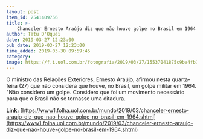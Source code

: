 ```yaml
---
layout: post
item_id: 2541409756
title: >-
    Chanceler Ernesto Araújo diz que não houve golpe no Brasil em 1964
author: Tatu D'Oquei
date: 2019-03-27 12:23:00
pub_date: 2019-03-27 12:23:00
time_added: 2019-03-30 09:59:45
category: 
image: https://f.i.uol.com.br/fotografia/2019/03/27/15537041875c9ba4fb15269_1553704187_3x2_xl.jpg
---
```


O ministro das Relações Exteriores, Ernesto Araújo, afirmou nesta quarta-feira (27) que não considera que houve, no Brasil, um golpe militar em 1964. "Não considero um golpe. Considero que foi um movimento necessário para que o Brasil não se tornasse uma ditadura.

**Link:** [https://www1.folha.uol.com.br/mundo/2019/03/chanceler-ernesto-araujo-diz-que-nao-houve-golpe-no-brasil-em-1964.shtml](https://www1.folha.uol.com.br/mundo/2019/03/chanceler-ernesto-araujo-diz-que-nao-houve-golpe-no-brasil-em-1964.shtml)

